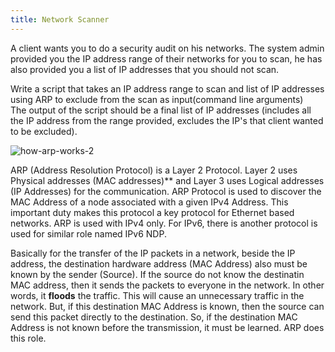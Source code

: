 ```yaml
---
title: Network Scanner
---
```


A client wants you to do a security audit on his networks. The system admin provided you the IP address range of their networks for you to scan, he has also provided you a list of IP addresses that you should not scan.

Write a script that takes an IP address range to scan and list of IP addresses using ARP to exclude from the scan as input(command line arguments)  
The output of the script should be a final list of IP addresses (includes all the IP address from the range provided, excludes the IP's that client wanted to be excluded).

![how-arp-works-2](https://ipcisco.com/wp-content/uploads/how-arp-works-2.jpg)

ARP (Address Resolution Protocol) is a Layer 2 Protocol. Layer 2 uses Physical addresses (MAC addresses)\*\* and Layer 3 uses Logical addresses (IP Addresses) for the communication. ARP Protocol is used to discover the MAC Address of a node associated with a given IPv4 Address. This important duty makes this protocol a key protocol for Ethernet based networks. ARP is used with IPv4 only. For IPv6, there is another protocol is used for similar role named IPv6 NDP.

Basically for the transfer of the IP packets in a network, beside the IP address, the destination hardware address (MAC Address) also must be known by the sender (Source). If the source do not know the destinatin MAC address, then it sends the packets to everyone in the network. In other words, it **floods** the traffic. This will cause an unnecessary traffic in the network. But, if this destination MAC Address is known, then the source can send this packet directly to the destination. So, if the destination MAC Address is not known before the transmission, it must be learned. ARP does this role.

